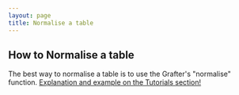 ```yaml
---
layout: page
title: Normalise a table
---
```


## How to Normalise a table

The best way to normalise a table is to use the Grafter's "normalise" function.
[Explanation and example on the Tutorials section!](/tutorials/902_philosophy.html)
